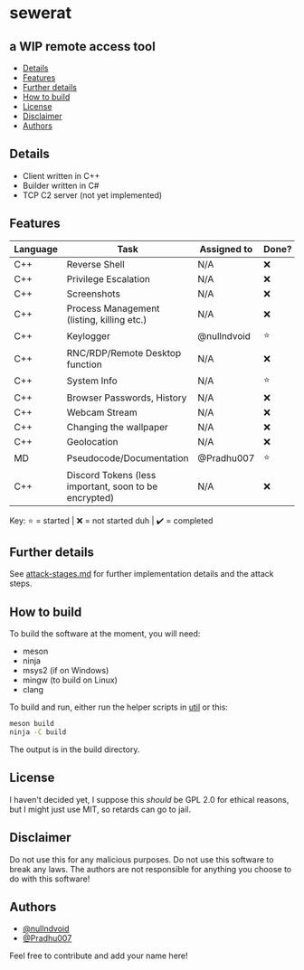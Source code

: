 ﻿# sewerat
## a WIP remote access tool

  - [Details](#details)
  - [Features](#features)
  - [Further details](#further-details)
  - [How to build](#how-to-build)
  - [License](#license)
  - [Disclaimer](#disclaimer)
  - [Authors](#authors)

## Details

 - Client written in C++
 - Builder written in C#
 - TCP C2 server (not yet implemented)


## Features

| Language | Task                                                  | Assigned to | Done?  |
|----------|-------------------------------------------------------|-------------|--------|
| C++      | Reverse Shell                                         | N/A         | :x:    |
| C++      | Privilege Escalation                                  | N/A         | :x:    |
| C++      | Screenshots                                           | N/A         | :x:    |
| C++      | Process Management (listing, killing etc.)            | N/A         | :x:    |
| C++      | Keylogger                                             | @nullndvoid | :star: |
| C++      | RNC/RDP/Remote Desktop function                       | N/A         | :x:    |
| C++      | System Info                                           | N/A         | :star: |
| C++      | Browser Passwords, History                            | N/A         | :x:    |
| C++      | Webcam Stream                                         | N/A         | :x:    |
| C++      | Changing the wallpaper                                | N/A         | :x:    |
| C++      | Geolocation                                           | N/A         | :x:    |
| MD       | Pseudocode/Documentation                              | @Pradhu007  | :star: |
| C++      | Discord Tokens (less important, soon to be encrypted) | N/A         | :x:    |

Key: :star: = started | :x: = not started duh | ✔️ = completed

## Further details

See [attack-stages.md](./plan/attack-stages.md) for further implementation details and the attack steps.


## How to build

To build the software at the moment, you will need:

* meson
* ninja
* msys2 (if on Windows)
* mingw (to build on Linux)
* clang

To build and run, either run the helper scripts in [util](./util/) or this:

```sh
meson build
ninja -C build
```

The output is in the build directory.

## License

I haven't decided yet, I suppose this _should_ be GPL 2.0 for ethical reasons, 
but I might just use MIT, so retards can go to jail.

## Disclaimer

Do not use this for any malicious purposes. Do not use this software to break any laws. 
The authors are not responsible for anything you choose to do with this software!

## Authors

* [@nullndvoid](https://github.com/nullndvoid)
* [@Pradhu007](https://github.com/pradhu007)

Feel free to contribute and add your name here!
